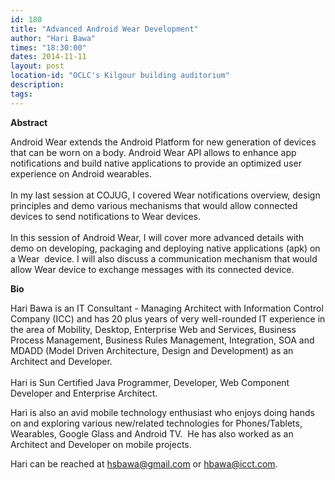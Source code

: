 ```yaml
---
id: 180
title: "Advanced Android Wear Development"
author: "Hari Bawa"
times: "18:30:00"
dates: 2014-11-11
layout: post
location-id: "OCLC's Kilgour building auditorium"  
description: 
tags: 
---
```

 **Abstract**

Android Wear extends the Android Platform for new generation of devices that can be worn on a body. Android Wear API allows to enhance app notifications and build native applications to provide an optimized user experience on Android wearables.  
&nbsp;  
In my last session at COJUG, I covered Wear notifications overview, design principles and demo various mechanisms that would allow connected devices to send notifications to Wear devices.  
&nbsp;  
In this session of Android Wear, I will cover more advanced details with demo on developing, packaging and deploying native applications (apk) on a Wear&nbsp; device. I will also discuss a communication mechanism that would allow Wear device to exchange messages with its connected device.  

**Bio**

Hari Bawa is an IT Consultant - Managing Architect with Information Control Company (ICC) and has 20 plus years of very well-rounded IT experience in the area of Mobility, Desktop, Enterprise Web and Services, Business Process Management, Business Rules Management, Integration, SOA and MDADD (Model Driven Architecture, Design and Development) as an Architect and Developer.  
&nbsp;  
Hari is Sun Certified Java Programmer, Developer, Web Component Developer and Enterprise Architect.  
  
Hari is also an avid mobile technology enthusiast who enjoys doing hands on and exploring various new/related technologies for Phones/Tablets, Wearables, Google Glass and Android TV.&nbsp; He has also worked as an Architect and Developer on mobile projects.  
  
Hari can be reached at hsbawa@gmail.com or hbawa@icct.com.

